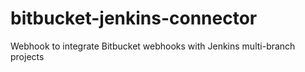 # bitbucket-jenkins-connector
Webhook to integrate Bitbucket webhooks with Jenkins multi-branch projects
